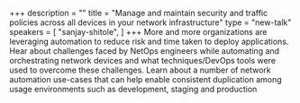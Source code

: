 +++
description = ""
title = "Manage and maintain security and traffic policies across all devices in your network infrastructure"
type = "new-talk"
speakers = [
        "sanjay-shitole",
]
+++
More and more organizations are leveraging automation to reduce risk and time taken to deploy applications. Hear about challenges faced by NetOps engineers while automating and orchestrating network devices and what techniques/DevOps tools were used to overcome these challenges. Learn about a number of network automation use-cases that can help enable consistent duplication among usage environments such as development, staging and production